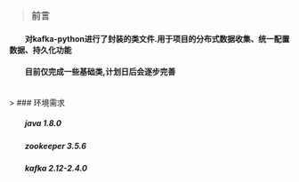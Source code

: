 > ### 前言


#### &emsp;&emsp;对kafka-python进行了封装的类文件.用于项目的分布式数据收集、统一配置数据、持久化功能<br>
#### &emsp;&emsp;目前仅完成一些基础类,计划日后会逐步完善<br>
<br>
> ### 环境需求


##### &emsp;&emsp;java 1.8.0
##### &emsp;&emsp;zookeeper 3.5.6
##### &emsp;&emsp;kafka 2.12-2.4.0 
